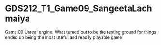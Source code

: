 # GDS212_T1_Game09_SangeetaLachmaiya
 Game 09 Unreal engine. What turned out to be the testing ground for things ended up being the most useful and readily playable game 
